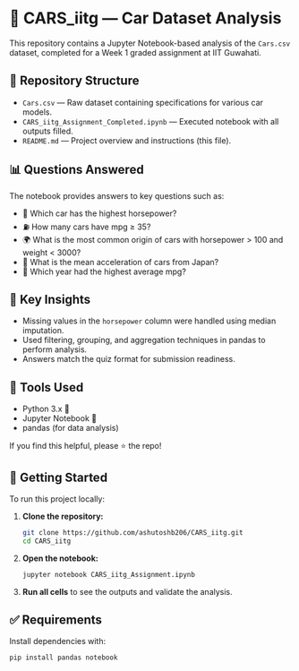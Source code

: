 # 🚗 CARS_iitg — Car Dataset Analysis

This repository contains a Jupyter Notebook-based analysis of the `Cars.csv` dataset, completed for a Week 1 graded assignment at IIT Guwahati.

## 📁 Repository Structure

- `Cars.csv` — Raw dataset containing specifications for various car models.
- `CARS_iitg_Assignment_Completed.ipynb` — Executed notebook with all outputs filled.
- `README.md` — Project overview and instructions (this file).

## 📊 Questions Answered

The notebook provides answers to key questions such as:

- 🔋 Which car has the highest horsepower?
- ⛽ How many cars have mpg ≥ 35?
- 🌍 What is the most common origin of cars with horsepower > 100 and weight < 3000?
- 🏁 What is the mean acceleration of cars from Japan?
- 📅 Which year had the highest average mpg?

## 📌 Key Insights

- Missing values in the `horsepower` column were handled using median imputation.
- Used filtering, grouping, and aggregation techniques in pandas to perform analysis.
- Answers match the quiz format for submission readiness.

## 🧪 Tools Used

- Python 3.x 🐍
- Jupyter Notebook 📓
- pandas (for data analysis)


If you find this helpful, please ⭐ the repo!

## 🚀 Getting Started

To run this project locally:

1. **Clone the repository:**

    ```bash
    git clone https://github.com/ashutoshb206/CARS_iitg.git
    cd CARS_iitg
    ```

2. **Open the notebook:**

    ```bash
    jupyter notebook CARS_iitg_Assignment.ipynb
    ```

3. **Run all cells** to see the outputs and validate the analysis.

## ✅ Requirements

Install dependencies with:

```bash
pip install pandas notebook
